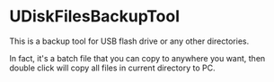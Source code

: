 # UDiskFilesBackupTool

This is a backup tool for USB flash drive or any other directories.

In fact, it's a batch file that you can copy to anywhere you want, then double click will copy all files in current directory to PC.
